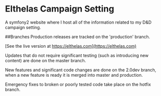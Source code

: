 # Elthelas Campaign Setting
A symfony2 website where I host all of the information related to my D&D campaign setting.

##Branches
Production releases are tracked on the 'production' branch.

[See the live version at https://elthelas.com](https://elthelas.com)

Updates that do not require significant testing (such as introducing new content) are done on the master branch.

New features and significant code changes are done on the 2.0dev branch, when a new feature is ready it is merged into master and production.

Emergency fixes to broken or poorly tested code take place on the hotfix branch.